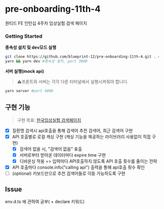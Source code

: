 # pre-onboarding-11th-4

원티드 FE 인턴십 4주차 임상실험 검색 페이지

### Getting Started

**종속성 설치 및 dev모드 실행**

```bash
git clone https://github.com/blueprint-12/pre-onboarding-11th-4.git . #현재 경로에 클론
yarn && yarn dev #종속성 설치, port 3000
```

**서버 실행(mock api)**

> ⚠프론트와 서버는 각각 다른 터미널에서 실행시켜줘야 합니다.

```bash
yarn server #port 4000
```

## 구현 기능

> 구현 목표: [한국임상실험 검색페이지](https://clinicaltrialskorea.com/)

- [x] 질환명 검색시 api호출을 통해 검색어 추천 검색어, 최근 검색어 구현
- [x] API 호출별로 로컬 캐싱 구현 (캐싱 기능을 제공하는 라이브러리 사용없이 직접 구현)
  - [x] 검색어 없을 시, "검색어 없음" 표출
  - [x] 서버로부터 받아온 데이터마다 expire time 구현
  - [x] 디바운싱 적용 => 입력마다 API호출하지 않도록 API 호출
        횟수를 줄이는 전략
- [x] API 호출마다 console.info("calling api") 출력을 통해 api호출 횟수 확인
- [ ] (optional) 키보드만으로 추천 검색어들로 이동 가능하도록 구현

## Issue

env.d.ts 에 관하여 공부( + declare 키워드)
